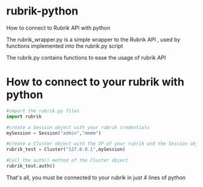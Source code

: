 # rubrik-python
How to connect to Rubrik API with python

The rubrik_wrapper.py is a simple wrapper to the Rubrik API , used by functions implemented into the rubrik.py script

The rubrik.py contains functions to ease the usage of rubrik API 


# How to connect to your rubrik with python


``` python
#import the rubrik.py files
import rubrik

#create a Session object with your rubrik credentials
mySession = Session("admin","mmmm")

#Create a Cluster object with the IP of your rubrik and the Session object created just above
rubrik_test = Cluster("127.0.0.1",mySession)

#Call the auth() method of the Cluster object
rubrik_test.auth()

``` 
That's all, you must be connected to your rubrik in just 4 lines of python 



